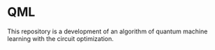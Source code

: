 # QML
This repository is a development of an algorithm of quantum machine learning with the circuit optimization.
